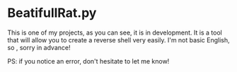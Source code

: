 # BeatifullRat.py


This is one of my projects, as you can see, it is in development.
It is a tool that will allow you to create a reverse shell very easily.
I'm not basic English, so , sorry in advance!

PS: if you notice an error, don't hesitate to let me know!
